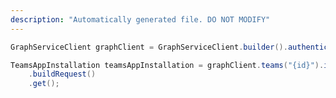 ```yaml
---
description: "Automatically generated file. DO NOT MODIFY"
---
```

<!-- markdownlint-disable MD041 -->

```java
GraphServiceClient graphClient = GraphServiceClient.builder().authenticationProvider( authProvider ).buildClient();

TeamsAppInstallation teamsAppInstallation = graphClient.teams("{id}").installedApps("{id}")
    .buildRequest()
    .get();
```
